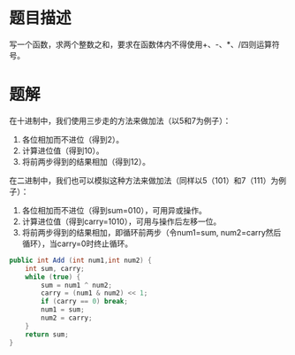 # 题目描述

写一个函数，求两个整数之和，要求在函数体内不得使用+、-、*、/四则运算符号。

# 题解

在十进制中，我们使用三步走的方法来做加法（以5和7为例子）：

1. 各位相加而不进位（得到2）。
2. 计算进位值（得到10）。
3. 将前两步得到的结果相加（得到12）。

在二进制中，我们也可以模拟这种方法来做加法（同样以5（101）和7（111）为例子）：

1. 各位相加而不进位（得到sum=010），可用异或操作。
2. 计算进位值（得到carry=1010），可用与操作后左移一位。
3. 将前两步得到的结果相加，即循环前两步（令num1=sum, num2=carry然后循环），当carry=0时终止循环。

```java
public int Add (int num1,int num2) {
    int sum, carry;
    while (true) {
        sum = num1 ^ num2;
        carry = (num1 & num2) << 1;
        if (carry == 0) break;
        num1 = sum;
        num2 = carry;
    }
    return sum;
}
```
